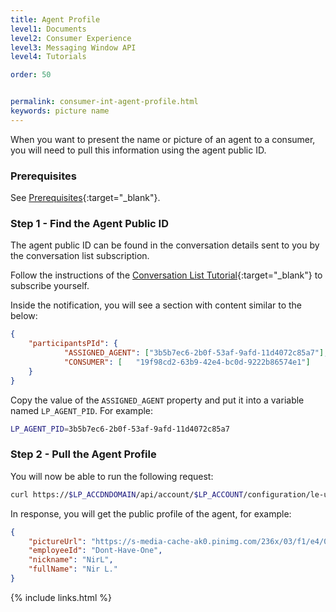 ```yaml
---
title: Agent Profile
level1: Documents
level2: Consumer Experience
level3: Messaging Window API
level4: Tutorials

order: 50


permalink: consumer-int-agent-profile.html
keywords: picture name
---
```

When you want to present the name or picture of an agent to a consumer, you will need to pull this information using the agent public ID.

###  Prerequisites
See [Prerequisites](consumer-int-get-msg.html#prerequisites){:target="_blank"}.

###  Step 1 - Find the Agent Public ID

The agent public ID can be found in the conversation details sent to you by the conversation list subscription.

Follow the instructions of the [Conversation List Tutorial](consumer-int-conversation-md.html){:target="_blank"} to subscribe yourself.

Inside the notification, you will see a section with content similar to the below:

```json
{
	"participantsPId": {
			"ASSIGNED_AGENT": ["3b5b7ec6-2b0f-53af-9afd-11d4072c85a7"],
			"CONSUMER": [	"19f98cd2-63b9-42e4-bc0d-9222b86574e1"]
	}
}
```

Copy the value of the ``ASSIGNED_AGENT`` property and put it into a variable named ``LP_AGENT_PID``. For example:

```sh
LP_AGENT_PID=3b5b7ec6-2b0f-53af-9afd-11d4072c85a7
```

###  Step 2 - Pull the Agent Profile

You will now be able to run the following request:

```sh
curl https://$LP_ACCDNDOMAIN/api/account/$LP_ACCOUNT/configuration/le-users/users/$LP_AGENT_PID
```

In response, you will get the public profile of the agent, for example:

```json
{
	"pictureUrl": "https://s-media-cache-ak0.pinimg.com/236x/03/f1/e4/03f1e4f711680ce53a051e5913775139.jpg",
	"employeeId": "Dont-Have-One",
	"nickname": "NirL",
	"fullName": "Nir L."
}
```


{% include links.html %}
